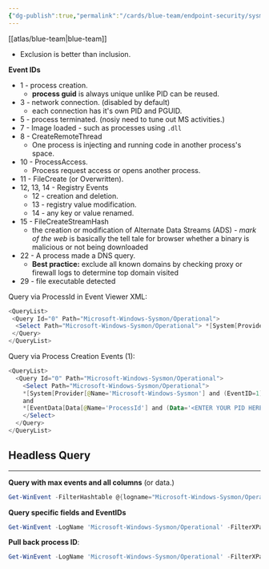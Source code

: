 ```yaml
---
{"dg-publish":true,"permalink":"/cards/blue-team/endpoint-security/sysmon/"}
---
```


[[atlas/blue-team\|blue-team]]

- Exclusion is better than inclusion.

**Event IDs**
- 1 - process creation.
	- **process guid** is always unique unlike PID can be reused.
- 3 - network connection. (disabled by default)
	- each connection has it's own PID and PGUID.
- 5 - process terminated. (nosiy need to tune out MS activities.)
- 7 - Image loaded - such as processes using `.dll`
- 8 - CreateRemoteThread
	- One process is injecting and running code in another process's space.
- 10 - ProcessAccess.
	- Process request access or opens another process.
- 11 - FileCreate (or Overwritten).
- 12, 13, 14 - Registry Events
	- 12 - creation and deletion.
	- 13 - registry value modification.
	- 14 - any key or value renamed.
- 15 - FileCreateStreamHash
	- the creation or modification of Alternate Data Streams (ADS) - _mark of the web_ is basically the tell tale for browser whether a binary is malicious or not being downloaded
- 22 - A process made a DNS query.
	- **Best practice:** exclude all known domains by checking proxy or firewall logs to determine top domain visited
- 29 - file executable detected

Query via ProcessId in Event Viewer XML:
```Powershell
<QueryList> 
 <Query Id="0" Path="Microsoft-Windows-Sysmon/Operational">
  <Select Path="Microsoft-Windows-Sysmon/Operational"> *[System[Provider[@Name='Microsoft-Windows-Sysmon']]] and *[EventData[Data[@Name='ProcessId'] and (Data='<ENTER YOUR PID HERE>')]] </Select>
 </Query>
</QueryList>
```

Query via Process Creation Events (1):

```Powershell
<QueryList>
  <Query Id="0" Path="Microsoft-Windows-Sysmon/Operational">
	<Select Path="Microsoft-Windows-Sysmon/Operational">
  	*[System[Provider[@Name='Microsoft-Windows-Sysmon'] and (EventID=1)]]
  	and
  	*[EventData[Data[@Name='ProcessId'] and (Data='<ENTER YOUR PID HERE>')]]
	</Select>
  </Query>
</QueryList>
```

## Headless Query
---

**Query with max events and all columns** (or data.)
```powershell
Get-WinEvent -FilterHashtable @{logname="Microsoft-Windows-Sysmon/Operational"; id=3} -MaxEvents 1 | Format-List *
```

**Query specific fields and EventIDs**

```Powershell
Get-WinEvent -LogName 'Microsoft-Windows-Sysmon/Operational' -FilterXPath "*[System/EventID=3 and EventData[Data[@Name='DestinationPort']='4444']]" | Format-List *
```

**Pull back process ID**:

```Powershell
Get-WinEvent -LogName 'Microsoft-Windows-Sysmon/Operational' -FilterXPath "*[System/EventID=1 and EventData[Data[@Name='ProcessId']='<ENTER YOUR PID HERE>']]" | Format-List *
```
